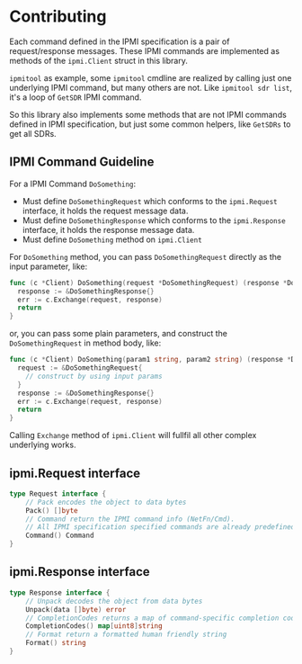 # Contributing

Each command defined in the IPMI specification is a pair of request/response messages.
These IPMI commands are implemented as methods of the `ipmi.Client` struct in this library.

`ipmitool` as example, some `ipmitool` cmdline are realized by calling just one underlying IPMI command,
but many others are not. Like `ipmitool sdr list`, it's a loop of `GetSDR` IPMI command.

So this library also implements some methods that are not IPMI commands defined
in IPMI specification, but just some common helpers, like `GetSDRs` to get all SDRs.

## IPMI Command Guideline

For a IPMI Command `DoSomething`:

- Must define `DoSomethingRequest` which conforms to the `ipmi.Request` interface, it holds the request message data.
- Must define `DoSomethingResponse` which conforms to the `ipmi.Response` interface, it holds the response message data.
- Must define `DoSomething` method on `ipmi.Client`

For `DoSomething` method, you can pass `DoSomethingRequest` directly as the input parameter, like:

```go
func (c *Client) DoSomething(request *DoSomethingRequest) (response *DoSomethingResponse, err error) {
  response := &DoSomethingResponse{}
  err := c.Exchange(request, response)
  return
}
```

or, you can pass some plain parameters, and construct the `DoSomethingRequest` in method body, like:

```go
func (c *Client) DoSomething(param1 string, param2 string) (response *DoSomethingResponse, err error) {
  request := &DoSomethingRequest{
    // construct by using input params
  }
  response := &DoSomethingResponse{}
  err := c.Exchange(request, response)
  return
}
```

Calling `Exchange` method of `ipmi.Client` will fullfil all other complex underlying works.

## ipmi.Request interface

```go
type Request interface {
	// Pack encodes the object to data bytes
	Pack() []byte
	// Command return the IPMI command info (NetFn/Cmd).
	// All IPMI specification specified commands are already predefined in this file.
	Command() Command
}

```
## ipmi.Response interface

```go
type Response interface {
	// Unpack decodes the object from data bytes
	Unpack(data []byte) error
	// CompletionCodes returns a map of command-specific completion codes
	CompletionCodes() map[uint8]string
	// Format return a formatted human friendly string
	Format() string
}
```
